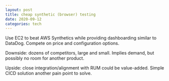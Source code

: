 ```yaml
---
layout: post
title: cheap synthetic (browser) testing
date: 2020-09-12
categories: tech
---
```


Use EC2 to beat AWS Synthetics while providing dashboarding similar to DataDog. Compete on price and configuration options.

Downside: dozens of competitors, large and small. Implies demand, but possibly no room for another product.

Upside: close integration/alignment with RUM could be value-added. Simple CICD solution another pain point to solve.


